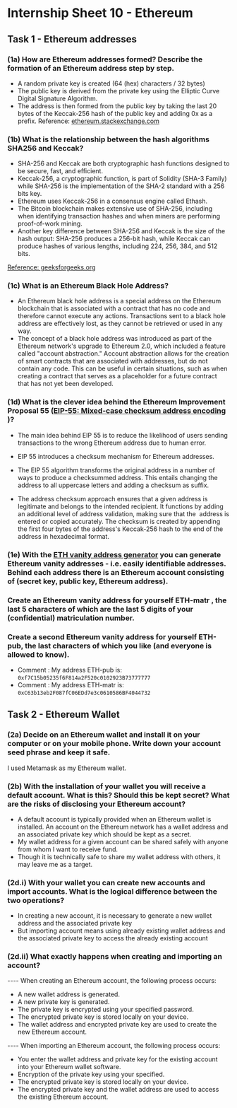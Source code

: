 # Internship Sheet 10 - Ethereum

## Task 1 - Ethereum addresses
### (1a) How are Ethereum addresses formed? Describe the formation of an Ethereum address step by step.
* A random private key is created (64 (hex) characters / 32 bytes)
* The public key is derived from the private key  using the Elliptic Curve     Digital Signature Algorithm.
* The address is then formed from the public key by taking the last 20 bytes of the Keccak-256 hash of the public key and adding 0x as a prefix.
Reference: [ethereum.stackexchange.com](https://ethereum.stackexchange.com/questions/3542/how-are-ethereum-addresses-generated)
### (1b) What is the relationship between the hash algorithms SHA256 and Keccak?
* SHA-256 and Keccak are both cryptographic hash functions designed to be secure, fast, and efficient.
* Keccak-256, a cryptographic function, is part of Solidity (SHA-3 Family) while SHA-256 is the implementation of the SHA-2 standard with a 256 bits key.
* Ethereum uses Keccak-256 in a consensus engine called Ethash.
* The Bitcoin blockchain makes extensive use of SHA-256, including when identifying transaction hashes and when miners are performing proof-of-work mining.
* Another key difference between SHA-256 and Keccak is the size of the hash output: SHA-256 produces a 256-bit hash, while Keccak can produce hashes of various lengths, including 224, 256, 384, and 512 bits.

[Reference: geeksforgeeks.org](https://www.geeksforgeeks.org/difference-between-sha-256-and-keccak-256/)
### (1c) What is an Ethereum Black Hole Address?
* An Ethereum black hole address is a special address on the Ethereum blockchain that is associated with a contract that has no code and therefore cannot execute any actions. Transactions sent to a black hole address are effectively lost, as they cannot be retrieved or used in any way.
* The concept of a black hole address was introduced as part of the Ethereum network's upgrade to Ethereum 2.0, which included a feature called "account abstraction." Account abstraction allows for the creation of smart contracts that are associated with addresses, but do not contain any code. This can be useful in certain situations, such as when creating a contract that serves as a placeholder for a future contract that has not yet been developed.
### (1d) What is the clever idea behind the Ethereum Improvement Proposal 55 ([EIP-55: Mixed-case checksum address encoding](https://eips.ethereum.org/EIPS/eip-55) )?
* The main idea behind EIP 55 is to reduce the likelihood of users sending transactions to the wrong Ethereum address due to human error.

* EIP 55 introduces a checksum mechanism for Ethereum addresses.

* The EIP 55 algorithm transforms the original address in a number of ways to produce a checksummed address. This entails changing the address to all uppercase letters and adding a checksum as suffix.

* The address checksum approach ensures that a given address is legitimate and belongs to the intended recipient. It functions by adding an additional level of address validation, making sure that the  address is entered or copied accurately. The checksum is created by appending the first four bytes of the address's Keccak-256 hash to the end of the address in hexadecimal format.

### (1e) With the [ETH vanity address generator](https://vanity-eth.tk/) you can generate Ethereum vanity addresses - i.e. easily identifiable addresses. Behind each address there is an Ethereum account consisting of (secret key, public key, Ethereum address).
### Create an Ethereum vanity address for yourself ETH-matr , the last 5 characters of which are the last 5 digits of your (confidential) matriculation number.
### Create a second Ethereum vanity address for yourself ETH-pub, the last characters of which you like (and everyone is allowed to know).
* Comment : My address ETH-pub is:  `0xf7C15b05235f6F814a2F520c0102923B73777777`
* Comment : My address ETH-matr is: `0xC63b13eb2F087fC06EDd7e3c0610586BF4044732`

## Task 2 - Ethereum Wallet
### (2a) Decide on an Ethereum wallet and install it on your computer or on your mobile phone. Write down your account seed phrase and keep it safe.
I used Metamask as my Ethereum wallet.
### (2b) With the installation of your wallet you will receive a default account. What is this? Should this be kept secret? What are the risks of disclosing your Ethereum account?
* A default account is typically provided when an Ethereum wallet is installed. An account on the Ethereum network has a wallet address and an associated private key which should be kept as a secret.
* My wallet address for a given account can be shared safely with anyone from whom I want to receive fund. 
* Though it is technically safe to share my wallet address with others, it may leave me as a target.

### (2d.i) With your wallet you can create new accounts and import accounts. What is the logical difference between the two operations?
* In creating a new account, it is necessary to generate a new wallet address and the associated private key
* But importing account means using already existing wallet address and the associated private key to access the already existing account
### (2d.ii) What exactly happens when creating and importing an account?
---- When creating an Ethereum account, the following process occurs:
* A new wallet address is generated.
* A new private key is generated.
* The private key is encrypted using your specified password.
* The encrypted private key is stored locally on your device.
* The wallet address and encrypted private key are used to create the new Ethereum account.
  
---- When importing an Ethereum account, the following process occurs:
* You enter the wallet address and private key for the existing account into your Ethereum wallet software.
* Encryption of the private key using your specified.
* The encrypted private key is stored locally on your device.
* The encrypted private key and the wallet address are used to access the existing Ethereum account.



